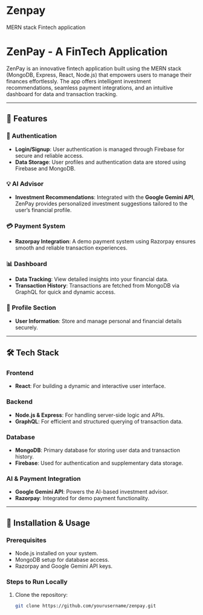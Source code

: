 # Zenpay
MERN stack Fintech application 


# ZenPay - A FinTech Application

ZenPay is an innovative fintech application built using the MERN stack (MongoDB, Express, React, Node.js) that empowers users to manage their finances effortlessly. The app offers intelligent investment recommendations, seamless payment integrations, and an intuitive dashboard for data and transaction tracking.

---

## 🌟 Features

### 🔑 Authentication
- **Login/Signup**: User authentication is managed through Firebase for secure and reliable access.
- **Data Storage**: User profiles and authentication data are stored using Firebase and MongoDB.

### 💡 AI Advisor
- **Investment Recommendations**: Integrated with the **Google Gemini API**, ZenPay provides personalized investment suggestions tailored to the user’s financial profile.

### 💳 Payment System
- **Razorpay Integration**: A demo payment system using Razorpay ensures smooth and reliable transaction experiences.

### 📊 Dashboard
- **Data Tracking**: View detailed insights into your financial data.
- **Transaction History**: Transactions are fetched from MongoDB via GraphQL for quick and dynamic access.

### 👤 Profile Section
- **User Information**: Store and manage personal and financial details securely.

---

## 🛠️ Tech Stack

### Frontend
- **React**: For building a dynamic and interactive user interface.

### Backend
- **Node.js & Express**: For handling server-side logic and APIs.
- **GraphQL**: For efficient and structured querying of transaction data.

### Database
- **MongoDB**: Primary database for storing user data and transaction history.
- **Firebase**: Used for authentication and supplementary data storage.

### AI & Payment Integration
- **Google Gemini API**: Powers the AI-based investment advisor.
- **Razorpay**: Integrated for demo payment functionality.

---

## 🚀 Installation & Usage

### Prerequisites
- Node.js installed on your system.
- MongoDB setup for database access.
- Razorpay and Google Gemini API keys.

### Steps to Run Locally
1. Clone the repository:
   ```bash
   git clone https://github.com/yourusername/zenpay.git

